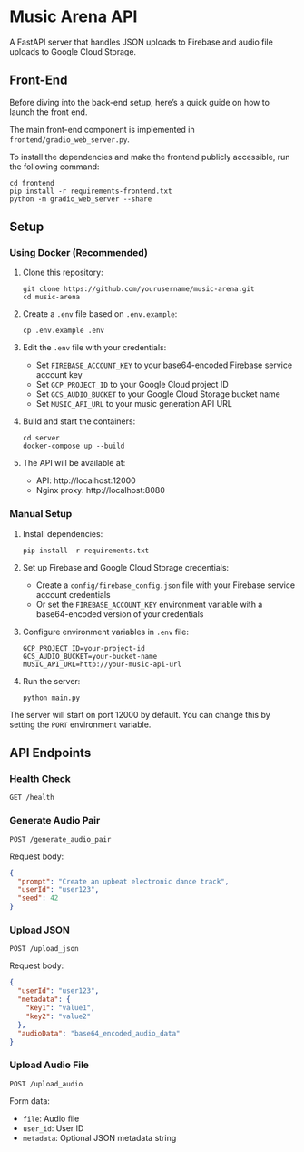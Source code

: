# Music Arena API

A FastAPI server that handles JSON uploads to Firebase and audio file uploads to Google Cloud Storage.

## Front-End
Before diving into the back-end setup, here’s a quick guide on how to launch the front end.

The main front-end component is implemented in `frontend/gradio_web_server.py`.

To install the dependencies and make the frontend publicly accessible, run the following command:
```
cd frontend
pip install -r requirements-frontend.txt
python -m gradio_web_server --share
```

## Setup

### Using Docker (Recommended)

1. Clone this repository:
   ```
   git clone https://github.com/yourusername/music-arena.git
   cd music-arena
   ```

2. Create a `.env` file based on `.env.example`:
   ```
   cp .env.example .env
   ```

3. Edit the `.env` file with your credentials:
   - Set `FIREBASE_ACCOUNT_KEY` to your base64-encoded Firebase service account key
   - Set `GCP_PROJECT_ID` to your Google Cloud project ID
   - Set `GCS_AUDIO_BUCKET` to your Google Cloud Storage bucket name
   - Set `MUSIC_API_URL` to your music generation API URL

4. Build and start the containers:
   ```
   cd server
   docker-compose up --build
   ```

5. The API will be available at:
   - API: http://localhost:12000
   - Nginx proxy: http://localhost:8080

### Manual Setup

1. Install dependencies:
   ```
   pip install -r requirements.txt
   ```

2. Set up Firebase and Google Cloud Storage credentials:
   - Create a `config/firebase_config.json` file with your Firebase service account credentials
   - Or set the `FIREBASE_ACCOUNT_KEY` environment variable with a base64-encoded version of your credentials

3. Configure environment variables in `.env` file:
   ```
   GCP_PROJECT_ID=your-project-id
   GCS_AUDIO_BUCKET=your-bucket-name
   MUSIC_API_URL=http://your-music-api-url
   ```

4. Run the server:
   ```
   python main.py
   ```

The server will start on port 12000 by default. You can change this by setting the `PORT` environment variable.

## API Endpoints

### Health Check
```
GET /health
```

### Generate Audio Pair
```
POST /generate_audio_pair
```
Request body:
```json
{
  "prompt": "Create an upbeat electronic dance track",
  "userId": "user123",
  "seed": 42
}
```

### Upload JSON
```
POST /upload_json
```
Request body:
```json
{
  "userId": "user123",
  "metadata": {
    "key1": "value1",
    "key2": "value2"
  },
  "audioData": "base64_encoded_audio_data"
}
```

### Upload Audio File
```
POST /upload_audio
```
Form data:
- `file`: Audio file
- `user_id`: User ID
- `metadata`: Optional JSON metadata string
